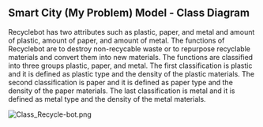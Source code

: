 ## Smart City (My Problem) Model - Class Diagram

Recyclebot has two attributes such as plastic, paper, and metal and amount of plastic, amount of paper, and amount of metal. The functions of Recyclebot are to destroy non-recycable waste or to repurpose recyclable materials and convert them into new materials. The functions are classified into three groups plastic, paper, and metal. The first classification is plastic and it is defined as plastic type and the density of the plastic materials. The second classification is paper and it is defined as paper type and the density of the paper materials. The last classification is metal and it is defined as metal type and the density of the metal materials. 

![Class_Recycle-bot.png](/Users/BlakeNguyen/Desktop/Class_Recycle-bot.png)
